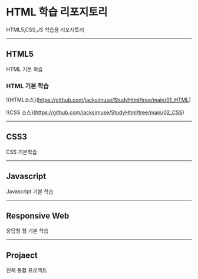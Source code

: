 # HTML 학습 리포지토리
HTML5,CSS,JS 학습용 리포지토리


------------------------------------

## HTML5
HTML 기본 학습

### HTML 기본 학습
!{HTML소스}(https://github.com/jacksimuse/StudyHtml/tree/main/01_HTML)

!{CSS 소스}(https://github.com/jacksimuse/StudyHtml/tree/main/02_CSS)

-----------------------------------
## CSS3
CSS 기본학습

----------------------------------

## Javascript
Javascript 기본 학습

---------------------------------------

## Responsive Web
응답형 웹 기본 학습

------------------------------------

## Projaect
전체 통합 프로젝트

